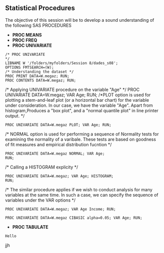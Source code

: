 ## Statistical Procedures
The objective of this session will be to develop a sound understanding of the following SAS PROCEDURES

* **PROC MEANS**
* **PROC FREQ**
* **PROC UNIVARIATE**
```
/* PROC UNIVARIATE
*/
LIBNAME W '/folders/myfolders/Session 8/dades_s08';
OPTIONS FMTSEARCH=(W);
/* Understanding the dataset */
PROC PRINT DATA=W.megaz; RUN;
PROC CONTENTS DATA=W.megaz; RUN;

```
/* Applying UNIVARIATE procedure on the variable "Age" */
PROC UNIVARIATE DATA=W.megaz; VAR Age; RUN;
/*PLOT option is used for plotting a stem-and-leaf plot (or a horizontal bar chart) for 
  the variable under consideration. In our case, we have the variable "Age".
  Apart from histogram,Produces a "box plot", and a "normal quantile plot" in line printer output.
*/
```
PROC UNIVARIATE DATA=W.megaz PLOT; VAR Age; RUN;
```
/* NORMAL option is used for performing a sequence of Normality tests for examining the normality
   of a varibale. These tests are based on goodness of fit measures 
   and empirical distribution fucntion
*/
```
PROC UNIVARIATE DATA=W.megaz NORMAL; VAR Age; 
RUN;
```
/* Calling a HISTOGRAM explicity */
```
PROC UNIVARIATE DATA=W.megaz; VAR Age; HISTOGRAM; 
RUN;
```
/* The similar procedure applies if we wish to conduct analysis for many variables at the 
   same time. In such a case, we can specify the sequence of variables under the VAR options
   */
```
PROC UNIVARIATE DATA=W.megaz; VAR Age Income; RUN;

PROC UNIVARIATE DATA=W.megaz CIBASIC alpha=0.05; VAR Age; RUN;
```



* **PROC TABULATE**

```
Hello
```

jjh
